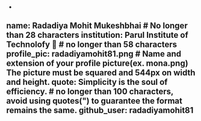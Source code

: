 -
name: Radadiya Mohit Mukeshbhai # No longer than 28 characters
institution: Parul Institute of Technolofy 🚩 # no longer than 58 characters
profile_pic: radadiyamohit81.png # Name and extension of your profile picture(ex. mona.png) The picture must be squared and 544px on width and height.
quote: Simplicity is the soul of efficiency. # no longer than 100 characters, avoid using quotes(") to guarantee the format remains the same.
github_user: radadiyamohit81
-

